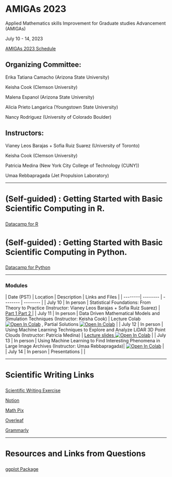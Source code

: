 # AMIGAs 2023


Applied Mathematics skills Improvement for Graduate studies Advancement (AMIGAs)

July 10 - 14, 2023

<a href="http://www.ipam.ucla.edu/programs/special-events-and-conferences/applied-mathematics-skills-improvement-for-graduate-studies-advancement-amigas/?tab=schedule">AMIGAs 2023 Schedule</a> 

## Organizing Committee:

Erika Tatiana Camacho (Arizona State University)

Keisha Cook (Clemson University)

Malena Espanol (Arizona State University)

Alicia Prieto Langarica (Youngstown State University)

Nancy Rodriguez (University of Colorado Boulder) 

## Instructors:

Vianey Leos Barajas + Sofia Ruiz Suarez (University of Toronto)

Keisha Cook (Clemson University)

Patricia Medina (New York City College of Technology (CUNY))

Umaa Rebbapragada (Jet Propulsion Laboratory)
___

## <left><h3> (Self-guided) : Getting Started with Basic Scientific Computing in R. </h3></left>
<a href="https://www.datacamp.com/courses/free-introduction-to-r">Datacamp for R</a> 

## <left><h3> (Self-guided) : Getting Started with Basic Scientific Computing in Python. </h3></left>
<a href="https://www.datacamp.com/courses/intro-to-python-for-data-science">Datacamp for Python</a> 
___

<left><h3> Modules </h3></left>
| Date (PST) | Location | Description | Links and Files |
| --------| -------- | -------- | -------- |
| July 10 | In person | Statistical Foundations: From Theory to Practice (Instructor: Vianey Leos Barajas + Sofia Ruiz Suarez) | <a href="https://colab.research.google.com/drive/1xUtgz72ozChMaBeiYuNUce21AW_sqiyR?usp=sharing"> Part 1 </a> <a href="https://colab.research.google.com/drive/1DIWnIDDB5isuqzwBBURgrs8TLOpe0SUb?usp=sharing"> Part 2 </a>| 
| July 11 | In person | Data Driven Mathematical Models and Simulation Techniques (Instructor: Keisha Cook) | Lecture Colab [![Open In Colab](https://colab.research.google.com/assets/colab-badge.svg)](https://colab.research.google.com/drive/1F2G5gk_c5Hw3uAHFD7RGdAaomz909F8s?usp=sharing) , Partial Solutions [![Open In Colab](https://colab.research.google.com/assets/colab-badge.svg)](https://colab.research.google.com/drive/1UdVqjjQXC_9l_bebFdOuy6SB2gPTID_R?usp=sharing)  | 
| July 12 | In person | Using Machine Learning Techniques to Explore and Analyze LiDAR 3D Point Clouds (Instructor: Patricia Medina) | <a href="https://drive.google.com/file/d/1bAnqpVJjvpRK70WJfxxKuCOf8h1m9oIC/view?usp=sharing"> Lecture slides </a> [![Open In Colab](https://colab.research.google.com/assets/colab-badge.svg)](https://colab.research.google.com/drive/1hqvOXZS4d8q7fNixkF57BhaWYpXNKLbB?usp=sharing)  | 
| July 13 | In person | Using Machine Learning to Find Interesting Phenomena in Large Image Archives (Instructor: Umaa Rebbapragada)| [![Open In Colab](https://colab.research.google.com/assets/colab-badge.svg)](https://drive.google.com/drive/folders/17DtlW_nP3XsAMEcXS8O_Q8XraaLP-lTC?usp=sharing) | 
| July 14 | In person | Presentations | | 
___


## <left><h3> Scientific Writing Links </h3></left>
<a href="https://docs.google.com/document/d/1p1nWgKS-WtL0-zMBAWFtKabNIGO5wAy2HPJII0ZaUjw/edit?usp=sharing">Scientific Writing Exercise</a> 

<a href="https://www.notion.so/">Notion</a> 

<a href="https://mathpix.com/">Math Pix</a> 

<a href="https://www.overleaf.com/">Overleaf</a> 

<a href="https://www.grammarly.com/">Grammarly</a> 
___
## <left><h3> Resources and Links from Questions </h3></left>
<a href="https://r-graph-gallery.com/ggplot2-package.html"> ggplot Package </a> 


